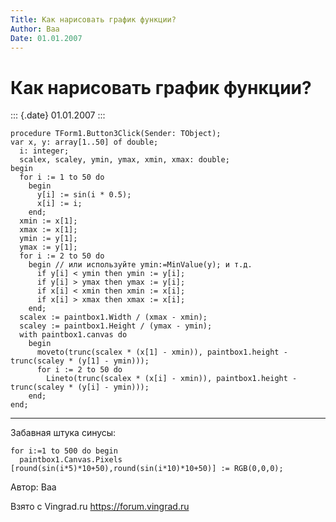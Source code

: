 ```yaml
---
Title: Как нарисовать график функции?
Author: Baa
Date: 01.01.2007
---
```



Как нарисовать график функции?
==============================

::: {.date}
01.01.2007
:::

    procedure TForm1.Button3Click(Sender: TObject);
    var x, y: array[1..50] of double;
      i: integer;
      scalex, scaley, ymin, ymax, xmin, xmax: double;
    begin
      for i := 1 to 50 do
        begin
          y[i] := sin(i * 0.5);
          x[i] := i;
        end;
      xmin := x[1];
      xmax := x[1];
      ymin := y[1];
      ymax := y[1];
      for i := 2 to 50 do
        begin // или используйте ymin:=MinValue(y); и т.д.
          if y[i] < ymin then ymin := y[i];
          if y[i] > ymax then ymax := y[i];
          if x[i] < xmin then xmin := x[i];
          if x[i] > xmax then xmax := x[i];
        end;
      scalex := paintbox1.Width / (xmax - xmin);
      scaley := paintbox1.Height / (ymax - ymin);
      with paintbox1.canvas do
        begin
          moveto(trunc(scalex * (x[1] - xmin)), paintbox1.height - trunc(scaley * (y[1] - ymin)));
          for i := 2 to 50 do
            Lineto(trunc(scalex * (x[i] - xmin)), paintbox1.height - trunc(scaley * (y[i] - ymin)));
        end;
    end;

------------------------------------------------------------------------

Забавная штука синусы:

     
    for i:=1 to 500 do begin
      paintbox1.Canvas.Pixels [round(sin(i*5)*10+50),round(sin(i*10)*10+50)] := RGB(0,0,0);

Автор: Baa

Взято с Vingrad.ru <https://forum.vingrad.ru>
